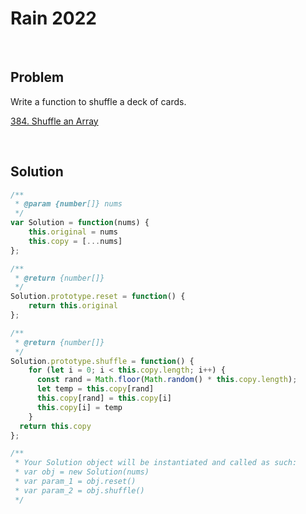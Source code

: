 # Rain 2022

&nbsp;

## Problem

Write a function to shuffle a deck of cards.

[384. Shuffle an Array](https://leetcode.com/problems/shuffle-an-array/)

&nbsp;

## Solution

```js
/**
 * @param {number[]} nums
 */
var Solution = function(nums) {
    this.original = nums
    this.copy = [...nums]
};

/**
 * @return {number[]}
 */
Solution.prototype.reset = function() {
    return this.original
};

/**
 * @return {number[]}
 */
Solution.prototype.shuffle = function() {  
    for (let i = 0; i < this.copy.length; i++) {
      const rand = Math.floor(Math.random() * this.copy.length);
      let temp = this.copy[rand]
      this.copy[rand] = this.copy[i]
      this.copy[i] = temp
    }
  return this.copy
};

/** 
 * Your Solution object will be instantiated and called as such:
 * var obj = new Solution(nums)
 * var param_1 = obj.reset()
 * var param_2 = obj.shuffle()
 */
```